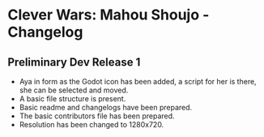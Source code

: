 # Clever Wars: Mahou Shoujo - Changelog

## Preliminary Dev Release 1

- Aya in form as the Godot icon has been added, a script for her is there, she can be selected and moved.
- A basic file structure is present.
- Basic readme and changelogs have been prepared.
- The basic contributors file has been prepared.
- Resolution has been changed to 1280x720.